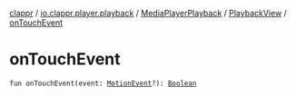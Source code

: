 [clappr](../../../index.md) / [io.clappr.player.playback](../../index.md) / [MediaPlayerPlayback](../index.md) / [PlaybackView](index.md) / [onTouchEvent](.)

# onTouchEvent

`fun onTouchEvent(event: `[`MotionEvent`](https://developer.android.com/reference/android/view/MotionEvent.html)`?): `[`Boolean`](https://kotlinlang.org/api/latest/jvm/stdlib/kotlin/-boolean/index.html)